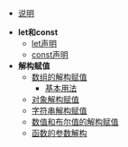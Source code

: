 
* [说明](/readme)
- **let和const**
  - [let声明](/let-const?id=let声明)
  - [const声明](/let-const?id=const声明)
- **解构赋值**
  - [数组的解构赋值](/jiegoufuzhi?id=数组的解构赋值)
    - [基本用法](/jiegoufuzhi?id=基本用法)
  - [对象解构赋值](/jiegoufuzhi?id=对象解构赋值)
  - [字符串解构赋值](/jiegoufuzhi?id=字符串解构赋值)
  - [数值和布尔值的解构赋值](/jiegoufuzhi?id=数值和布尔值的解构赋值)
  - [函数的参数解构](/jiegoufuzhi?id=函数的参数解构)
  